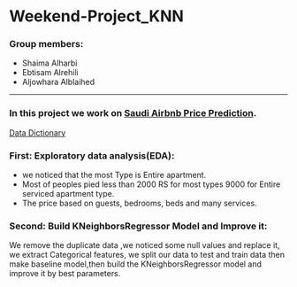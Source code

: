 # Weekend-Project_KNN
### Group members:
- Shaima Alharbi 
- Ebtisam Alrehili 
- Aljowhara Alblaihed
---
### In this project we work on  [Saudi Airbnb Price Prediction](github.com/gumdropsteve/intro_to_machine_learning/tree/main/day_10/data).
[Data Dictionary ](github.com/gumdropsteve/intro_to_machine_learning/tree/main/day_10/data/README.MD)

### First: Exploratory data analysis(EDA):
- we noticed that the most Type is Entire apartment.
- Most of peoples pied less than 2000 RS for most types 9000 for Entire serviced apartment type.
- The price based on guests,	bedrooms,	beds and many services.

### Second: Build KNeighborsRegressor Model and Improve it:
We remove the duplicate data ,we noticed some null values and replace it, we extract Categorical features, we split our data to test and train data then make baseline model,then build the KNeighborsRegressor model and improve it by best parameters.
